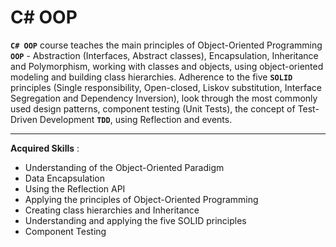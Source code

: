 # C# OOP

**`C# OOP`** course teaches the main principles of Object-Oriented Programming **`OOP`** - Abstraction (Interfaces, Abstract classes), Encapsulation, Inheritance and Polymorphism, working with classes and objects, using object-oriented modeling and building class hierarchies. Adherence to the five **`SOLID`** principles (Single responsibility, Open-closed, Liskov substitution, Interface Segregation and Dependency Inversion), look through the most commonly used design patterns, component testing (Unit Tests), the concept of Test-Driven Development **`TDD`**, using Reflection and events.

---

**Acquired Skills** :
* Understanding of the Object-Oriented Paradigm
* Data Encapsulation
* Using the Reflection API
* Applying the principles of Object-Oriented Programming
* Creating class hierarchies and Inheritance
* Understanding and applying the five SOLID principles
* Component Testing
